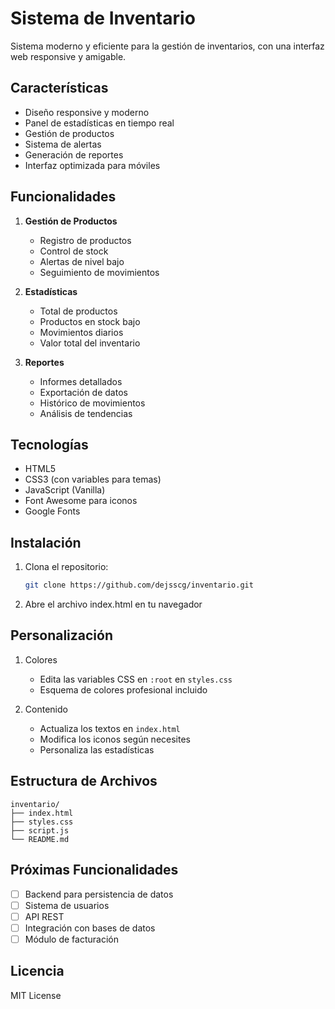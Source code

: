 # Sistema de Inventario

Sistema moderno y eficiente para la gestión de inventarios, con una interfaz web responsive y amigable.

## Características

- Diseño responsive y moderno
- Panel de estadísticas en tiempo real
- Gestión de productos
- Sistema de alertas
- Generación de reportes
- Interfaz optimizada para móviles

## Funcionalidades

1. **Gestión de Productos**
   - Registro de productos
   - Control de stock
   - Alertas de nivel bajo
   - Seguimiento de movimientos

2. **Estadísticas**
   - Total de productos
   - Productos en stock bajo
   - Movimientos diarios
   - Valor total del inventario

3. **Reportes**
   - Informes detallados
   - Exportación de datos
   - Histórico de movimientos
   - Análisis de tendencias

## Tecnologías

- HTML5
- CSS3 (con variables para temas)
- JavaScript (Vanilla)
- Font Awesome para iconos
- Google Fonts

## Instalación

1. Clona el repositorio:
   ```bash
   git clone https://github.com/dejsscg/inventario.git
   ```

2. Abre el archivo index.html en tu navegador

## Personalización

1. Colores
   - Edita las variables CSS en `:root` en `styles.css`
   - Esquema de colores profesional incluido

2. Contenido
   - Actualiza los textos en `index.html`
   - Modifica los iconos según necesites
   - Personaliza las estadísticas

## Estructura de Archivos

```
inventario/
├── index.html
├── styles.css
├── script.js
└── README.md
```

## Próximas Funcionalidades

- [ ] Backend para persistencia de datos
- [ ] Sistema de usuarios
- [ ] API REST
- [ ] Integración con bases de datos
- [ ] Módulo de facturación

## Licencia

MIT License
